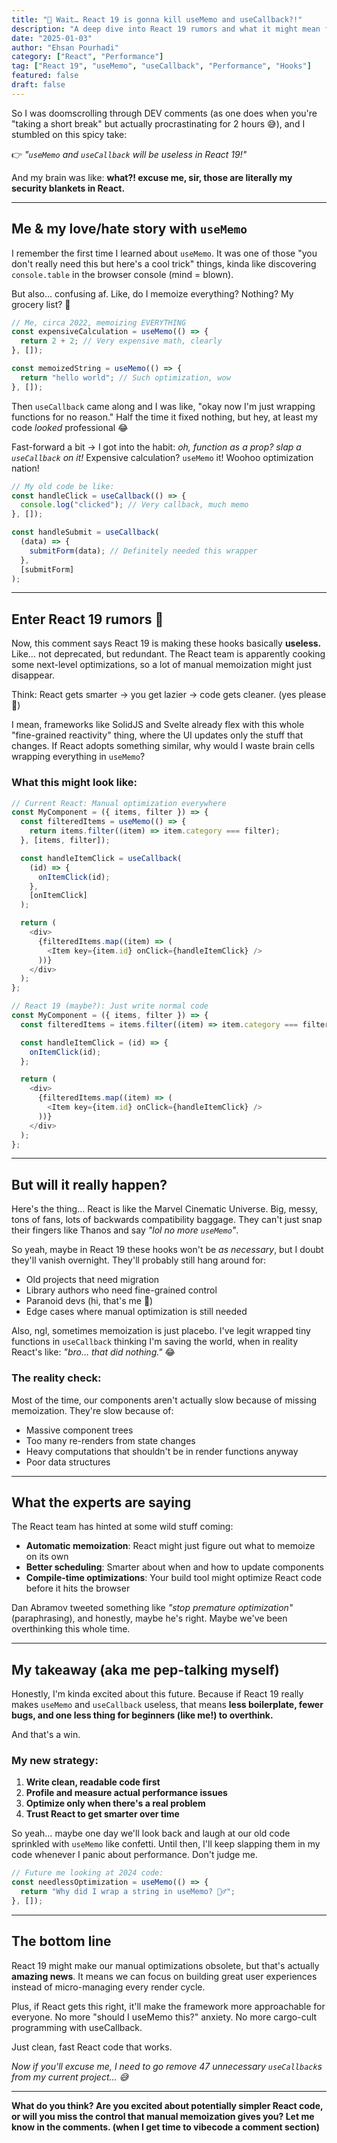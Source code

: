```yaml
---
title: "🤯 Wait… React 19 is gonna kill useMemo and useCallback?!"
description: "A deep dive into React 19 rumors and what it might mean for our beloved (and sometimes overused) memoization hooks. Spoiler: maybe we've been overthinking performance optimization all along."
date: "2025-01-03"
author: "Ehsan Pourhadi"
category: ["React", "Performance"]
tag: ["React 19", "useMemo", "useCallback", "Performance", "Hooks"]
featured: false
draft: false
---
```


So I was doomscrolling through DEV comments (as one does when you're "taking a short break" but actually procrastinating for 2 hours 😅), and I stumbled on this spicy take:

👉 _"`useMemo` and `useCallback` will be useless in React 19!"_

And my brain was like: **what?! excuse me, sir, those are literally my security blankets in React.**

---

## Me & my love/hate story with `useMemo`

I remember the first time I learned about `useMemo`. It was one of those "you don't really need this but here's a cool trick" things, kinda like discovering `console.table` in the browser console (mind = blown).

But also… confusing af. Like, do I memoize everything? Nothing? My grocery list? 🛒

```javascript
// Me, circa 2022, memoizing EVERYTHING
const expensiveCalculation = useMemo(() => {
  return 2 + 2; // Very expensive math, clearly
}, []);

const memoizedString = useMemo(() => {
  return "hello world"; // Such optimization, wow
}, []);
```

Then `useCallback` came along and I was like, "okay now I'm just wrapping functions for no reason." Half the time it fixed nothing, but hey, at least my code _looked_ professional 😂

Fast-forward a bit → I got into the habit: _oh, function as a prop? slap a `useCallback` on it!_ Expensive calculation? `useMemo` it! Woohoo optimization nation!

```javascript
// My old code be like:
const handleClick = useCallback(() => {
  console.log("clicked"); // Very callback, much memo
}, []);

const handleSubmit = useCallback(
  (data) => {
    submitForm(data); // Definitely needed this wrapper
  },
  [submitForm]
);
```

---

## Enter React 19 rumors 👀

Now, this comment says React 19 is making these hooks basically **useless.** Like… not deprecated, but redundant. The React team is apparently cooking some next-level optimizations, so a lot of manual memoization might just disappear.

Think: React gets smarter → you get lazier → code gets cleaner.
(yes please 🙏)

I mean, frameworks like SolidJS and Svelte already flex with this whole "fine-grained reactivity" thing, where the UI updates only the stuff that changes. If React adopts something similar, why would I waste brain cells wrapping everything in `useMemo`?

### What this might look like:

```javascript
// Current React: Manual optimization everywhere
const MyComponent = ({ items, filter }) => {
  const filteredItems = useMemo(() => {
    return items.filter((item) => item.category === filter);
  }, [items, filter]);

  const handleItemClick = useCallback(
    (id) => {
      onItemClick(id);
    },
    [onItemClick]
  );

  return (
    <div>
      {filteredItems.map((item) => (
        <Item key={item.id} onClick={handleItemClick} />
      ))}
    </div>
  );
};

// React 19 (maybe?): Just write normal code
const MyComponent = ({ items, filter }) => {
  const filteredItems = items.filter((item) => item.category === filter);

  const handleItemClick = (id) => {
    onItemClick(id);
  };

  return (
    <div>
      {filteredItems.map((item) => (
        <Item key={item.id} onClick={handleItemClick} />
      ))}
    </div>
  );
};
```

---

## But will it really happen?

Here's the thing… React is like the Marvel Cinematic Universe. Big, messy, tons of fans, lots of backwards compatibility baggage. They can't just snap their fingers like Thanos and say _"lol no more `useMemo`"_.

So yeah, maybe in React 19 these hooks won't be _as necessary_, but I doubt they'll vanish overnight. They'll probably still hang around for:

- Old projects that need migration
- Library authors who need fine-grained control
- Paranoid devs (hi, that's me 👋)
- Edge cases where manual optimization is still needed

Also, ngl, sometimes memoization is just placebo. I've legit wrapped tiny functions in `useCallback` thinking I'm saving the world, when in reality React's like: _"bro… that did nothing."_ 😂

### The reality check:

Most of the time, our components aren't actually slow because of missing memoization. They're slow because of:

- Massive component trees
- Too many re-renders from state changes
- Heavy computations that shouldn't be in render functions anyway
- Poor data structures

---

## What the experts are saying

The React team has hinted at some wild stuff coming:

- **Automatic memoization**: React might just figure out what to memoize on its own
- **Better scheduling**: Smarter about when and how to update components
- **Compile-time optimizations**: Your build tool might optimize React code before it hits the browser

Dan Abramov tweeted something like _"stop premature optimization"_ (paraphrasing), and honestly, maybe he's right. Maybe we've been overthinking this whole time.

---

## My takeaway (aka me pep-talking myself)

Honestly, I'm kinda excited about this future. Because if React 19 really makes `useMemo` and `useCallback` useless, that means **less boilerplate, fewer bugs, and one less thing for beginners (like me!) to overthink.**

And that's a win.

### My new strategy:

1. **Write clean, readable code first**
2. **Profile and measure actual performance issues**
3. **Optimize only when there's a real problem**
4. **Trust React to get smarter over time**

So yeah… maybe one day we'll look back and laugh at our old code sprinkled with `useMemo` like confetti. Until then, I'll keep slapping them in my code whenever I panic about performance. Don't judge me.

```javascript
// Future me looking at 2024 code:
const needlessOptimization = useMemo(() => {
  return "Why did I wrap a string in useMemo? 🤦‍♂️";
}, []);
```

---

## The bottom line

React 19 might make our manual optimizations obsolete, but that's actually **amazing news**. It means we can focus on building great user experiences instead of micro-managing every render cycle.

Plus, if React gets this right, it'll make the framework more approachable for everyone. No more "should I useMemo this?" anxiety. No more cargo-cult programming with useCallback.

Just clean, fast React code that works.

_Now if you'll excuse me, I need to go remove 47 unnecessary `useCallback`s from my current project... 😅_

---

**What do you think? Are you excited about potentially simpler React code, or will you miss the control that manual memoization gives you? Let me know in the comments. (when I get time to vibecode a comment section)**
